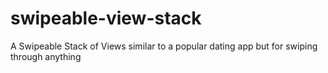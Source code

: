 # swipeable-view-stack
A Swipeable Stack of Views similar to a popular dating app but for swiping through anything
